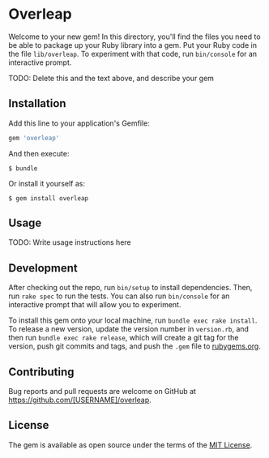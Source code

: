 # Overleap

Welcome to your new gem! In this directory, you'll find the files you need to be able to package up your Ruby library into a gem. Put your Ruby code in the file `lib/overleap`. To experiment with that code, run `bin/console` for an interactive prompt.

TODO: Delete this and the text above, and describe your gem

## Installation

Add this line to your application's Gemfile:

```ruby
gem 'overleap'
```

And then execute:

    $ bundle

Or install it yourself as:

    $ gem install overleap

## Usage

TODO: Write usage instructions here

## Development

After checking out the repo, run `bin/setup` to install dependencies. Then, run `rake spec` to run the tests. You can also run `bin/console` for an interactive prompt that will allow you to experiment.

To install this gem onto your local machine, run `bundle exec rake install`. To release a new version, update the version number in `version.rb`, and then run `bundle exec rake release`, which will create a git tag for the version, push git commits and tags, and push the `.gem` file to [rubygems.org](https://rubygems.org).

## Contributing

Bug reports and pull requests are welcome on GitHub at https://github.com/[USERNAME]/overleap.


## License

The gem is available as open source under the terms of the [MIT License](http://opensource.org/licenses/MIT).


